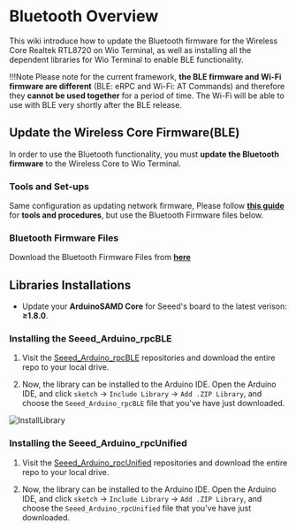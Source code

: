 # Bluetooth Overview

This wiki introduce how to update the Bluetooth firmware for the Wireless Core Realtek RTL8720 on Wio Terminal, as well as installing all the dependent libraries for Wio Terminal to enable BLE functionality.

!!!Note
        Please note for the current framework, **the BLE firmware and Wi-Fi firmware are different** (BLE: eRPC and Wi-Fi: AT Commands) and therefore they **cannot be used together** for a period of time. The Wi-Fi will be able to use with BLE very shortly after the BLE release.

## Update the Wireless Core Firmware(BLE)

In order to use the Bluetooth functionality, you must **update the Bluetooth firmware** to the Wireless Core to Wio Terminal.

### Tools and Set-ups

Same configuration as updating network firmware, Please follow [**this guide**](https://wiki.seeedstudio.com/Wio-Terminal-Network-Overview/#update-the-wireless-core-firmware) for **tools and procedures**, but use the Bluetooth Firmware files below.

### Bluetooth Firmware Files

Download the Bluetooth Firmware Files from **[here](https://files.seeedstudio.com/wiki/Wio-Terminal-BLE/20200925-seeed-ambd-firmware-rpc-v1.1.0.zip)**

## Libraries Installations

- Update your **ArduinoSAMD Core** for Seeed's board to the latest verison: **≥1.8.0**.

### Installing the Seeed_Arduino_rpcBLE

1. Visit the [Seeed_Arduino_rpcBLE](https://github.com/Seeed-Studio/Seeed_Arduino_rpcBLE) repositories and download the entire repo to your local drive.

2. Now, the  library can be installed to the Arduino IDE. Open the Arduino IDE, and click `sketch` -> `Include Library` -> `Add .ZIP Library`, and choose the `Seeed_Arduino_rpcBLE` file that you've have just downloaded.

![InstallLibrary](https://files.seeedstudio.com/wiki/Wio-Terminal/img/Xnip2019-11-21_15-50-13.jpg)

### Installing the Seeed_Arduino_rpcUnified

1. Visit the [Seeed_Arduino_rpcUnified](https://github.com/Seeed-Studio/Seeed_Arduino_rpcUnified) repositories and download the entire repo to your local drive.

2. Now, the  library can be installed to the Arduino IDE. Open the Arduino IDE, and click `sketch` -> `Include Library` -> `Add .ZIP Library`, and choose the `Seeed_Arduino_rpcUnified` file that you've have just downloaded.
